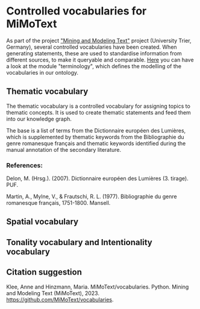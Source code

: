 # Controlled vocabularies for MiMoText

As part of the project ["Mining and Modeling Text"](https://www.mimotext.uni-trier.de/en) project (University Trier, Germany), several controlled vocabularies have been created. When generating statements, these are used to standardise information from different sources, to make it queryable and comparable.
[Here](https://github.com/MiMoText/ontology/blob/main/Modules%20overview.md#module-9-terminology) you can have a look at the module "terminology", which defines the modelling of the vocabularies in our ontology.

## Thematic vocabulary

The thematic vocabulary is a controlled vocabulary for assigning topics to thematic concepts. It is used to create thematic statements and feed them into our knowledge graph.

The base is a list of terms from the Dictionnaire européen des Lumières, which is supplemented by thematic keywords from the Bibliographie du genre romanesque français and thematic keywords identified during the manual annotation of the secondary literature.

### References:

Delon, M. (Hrsg.). (2007). Dictionnaire européen des Lumières (3. tirage). PUF.

Martin, A., Mylne, V., & Frautschi, R. L. (1977). Bibliographie du genre romanesque français, 1751-1800. Mansell.

## Spatial vocabulary


## Tonality vocabulary and Intentionality vocabulary



## Citation suggestion

Klee, Anne and Hinzmann, Maria. MiMoText/vocabularies. Python. Mining and Modeling Text (MiMoText), 2023. https://github.com/MiMoText/vocabularies.  
